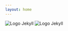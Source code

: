 ```yaml
---
layout: home 
---
```


![Logo Jekyll]({{site.url}}/assets/sphinx_whitebg1.jpg)
![Logo Jekyll]({{https://a-guess-at-the-riddle.github.io/}}/assets/sphinx_whitebg1.jpg)

